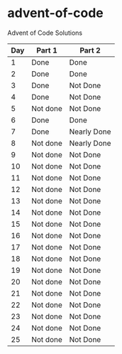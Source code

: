 # advent-of-code

Advent of Code Solutions

| Day | Part 1   | Part 2      |
| --- | -------- | ----------- |
| 1   | Done     | Done        |
| 2   | Done     | Done        |
| 3   | Done     | Not Done    |
| 4   | Done     | Not Done    |
| 5   | Not done | Not Done    |
| 6   | Done     | Done        |
| 7   | Done     | Nearly Done |
| 8   | Not done | Nearly Done |
| 9   | Not done | Not Done    |
| 10  | Not done | Not Done    |
| 11  | Not done | Not Done    |
| 12  | Not done | Not Done    |
| 13  | Not done | Not Done    |
| 14  | Not done | Not Done    |
| 15  | Not done | Not Done    |
| 16  | Not done | Not Done    |
| 17  | Not done | Not Done    |
| 18  | Not done | Not Done    |
| 19  | Not done | Not Done    |
| 20  | Not done | Not Done    |
| 21  | Not done | Not Done    |
| 22  | Not done | Not Done    |
| 23  | Not done | Not Done    |
| 24  | Not done | Not Done    |
| 25  | Not done | Not Done    |
